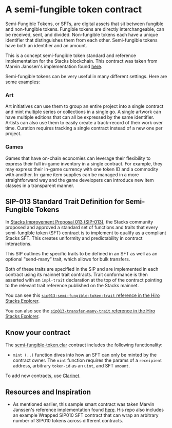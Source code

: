 # A semi-fungible token contract

Semi-Fungible Tokens, or SFTs, are digital assets that sit between fungible and non-fungible tokens. Fungible tokens are directly interchangeable, can be received, sent, and divided. Non-fungible tokens each have a unique identifier that distinguishes them from each other. Semi-fungible tokens have both an identifier and an amount.

This is a concept semi-fungible token standard and reference implementation for the Stacks blockchain. This contract was taken from Marvin Janssen's implementation found [here](https://github.com/MarvinJanssen/stx-semi-fungible-token).

Semi-fungible tokens can be very useful in many different settings. Here are some examples:

### Art

Art initiatives can use them to group an entire project into a single contract and mint multiple series or collections in a single go. A single artwork can have multiple editions that can all be expressed by the same identifier. Artists can also use them to easily create a track-record of their work over time. Curation requires tracking a single contract instead of a new one per project.

### Games

Games that have on-chain economies can leverage their flexibility to express their full in-game inventory in a single contract. For example, they may express their in-game currency with one token ID and a commodity with another. In-game item supplies can be managed in a more straightforward way and the game developers can introduce new item classes in a transparent manner.

## SIP-013 Standard Trait Definition for Semi-Fungible Tokens

In [Stacks Improvement Proposal 013 (SIP-013)](https://github.com/stacksgov/sips/blob/main/sips/sip-013/sip-013-semi-fungible-token-standard.md), the Stacks community proposed and approved a standard set of functions and traits that every semi-fungible token (SFT) contract is to implement to qualify as a compliant Stacks SFT. This creates uniformity and predictability in contract interactions.

This SIP outlines the specific traits to be defined in an SFT as well as an optional "send-many" trait, which allows for bulk transfers.

Both of these traits are specified in the SIP and are implemented in each contract using its mainnet trait contracts. Trait conformance is then asserted with an `impl-trait` declaration at the top of the contract pointing to the relevant trait reference published on the Stacks mainnet.

You can see this [`sip013-semi-fungible-token-trait` reference in the Hiro Stacks Explorer](https://explorer.stacks.co/txid/0x7e9d8bac5157ab0366089d00a40a2a83926314ab08807ab3efa87ebc96d9e20a?chain=mainnet).

You can also see the [`sip013-transfer-many-trait` reference in the Hiro Stacks Explorer](https://explorer.stacks.co/txid/0x88457278a61b7e59c8a19704932eebb7b46817e0bbd3235436a1d72c956db19c?chain=mainnet).

## Know your contract

The [semi-fungible-token.clar](/examples/semi-fungible-token/contracts/semi-fungible-token.clar) contract includes the following functionality:

- `mint (..)` function dives into how an SFT can only be minted by the contract owner. The `mint` function requires the params of a `receipient` address, arbitrary `token-id` as an `uint`, and SFT `amount`.

To add new contracts, use [Clarinet](https://docs.hiro.so/stacks/clarinet).

## Resources and Inspiration

- As mentioned earlier, this sample smart contract was taken Marvin Janssen's reference implementation found [here](https://github.com/MarvinJanssen/stx-semi-fungible-token/blob/main/contracts/semi-fungible-token.clar). His repo also includes an example Wrapped SIP010 SFT contract that can wrap an arbitrary number of SIP010 tokens across different contracts.
